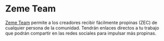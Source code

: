 # Zeme Team

[Zeme Team](https://zeme.team) permite a los creadores recibir fácilmente propinas (ZEC) de cualquier persona de la comunidad. Tendrán enlaces directos a tu trabajo que podrán compartir en las redes sociales para impulsar más propinas.

